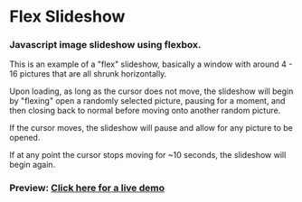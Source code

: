 # Flex Slideshow
### Javascript image slideshow using flexbox.

This is an example of a "flex" slideshow, basically a window with around 4 - 16 pictures that are all shrunk horizontally. 

Upon loading, as long as the cursor does not move, the slideshow will begin by "flexing" open a randomly selected picture, pausing for a moment, and then closing back to normal before moving onto another random picture.

If the cursor moves, the slideshow will pause and allow for any picture to be opened.

If at any point the cursor stops moving for ~10 seconds, the slideshow will begin again.

### Preview: [Click here for a live demo](https://kylbutlr.github.io/flex-slideshow/)
